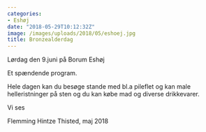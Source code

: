 ```yaml
---
categories:
- Eshøj
date: "2018-05-29T10:12:32Z"
image: /images/uploads/2018/05/eshoej.jpg
title: Bronzealderdag
---
```


Lørdag den 9.juni på Borum Eshøj

Et spændende program.

Hele dagen kan du besøge stande med bl.a pileflet og kan male helleristninger på sten og du kan købe mad og diverse drikkevarer.

Vi ses

Flemming Hintze Thisted, maj 2018